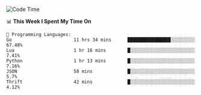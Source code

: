 <!--START_SECTION:waka-->
![Code Time](http://img.shields.io/badge/Code%20Time-284%20hrs%209%20mins-blue)

📊 **This Week I Spent My Time On** 

```text
💬 Programming Languages: 
Go                       11 hrs 34 mins      ████████████████░░░░░░░░░   67.48% 
Lua                      1 hr 16 mins        █░░░░░░░░░░░░░░░░░░░░░░░░   7.41% 
Python                   1 hr 13 mins        █░░░░░░░░░░░░░░░░░░░░░░░░   7.16% 
JSON                     58 mins             █░░░░░░░░░░░░░░░░░░░░░░░░   5.7% 
Thrift                   42 mins             █░░░░░░░░░░░░░░░░░░░░░░░░   4.12%

```


<!--END_SECTION:waka-->
